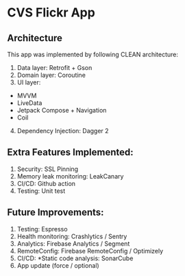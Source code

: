 # CVS Flickr App

## Architecture

This app was implemented by following CLEAN architecture:

1. Data layer: Retrofit + Gson
2. Domain layer: Coroutine 
3. UI layer: 
* MVVM
* LiveData
* Jetpack Compose + Navigation
* Coil
4. Dependency Injection: Dagger 2

## Extra Features Implemented:
1. Security: SSL Pinning
2. Memory leak monitoring: LeakCanary
3. CI/CD: Github action
4. Testing: Unit test

## Future Improvements:
1. Testing: Espresso
2. Health monitoring: Crashlytics / Sentry
3. Analytics: Firebase Analytics / Segment
4. RemoteConfig: Firebase RemoteConfig / Optimizely
5. CI/CD: 
*Static code analysis: SonarCube
6. App update (force / optional)
